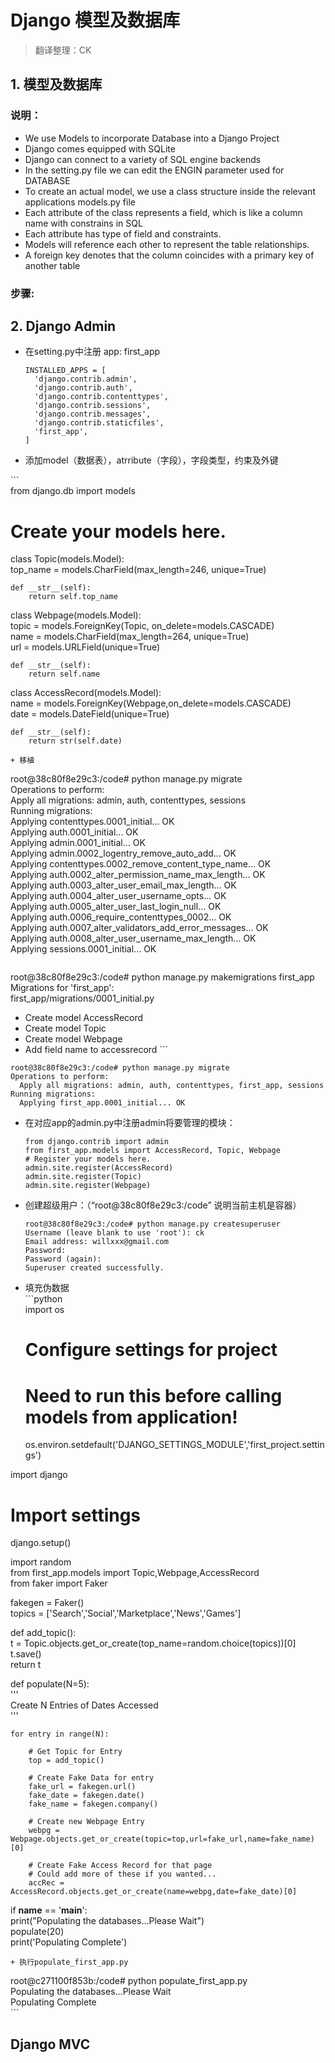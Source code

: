 # Django 模型及数据库

> 翻译整理：CK

## 1. 模型及数据库

### 说明：

* We use Models to incorporate Database into a Django Project
* Django comes equipped with SQLite
* Django can connect to a variety of SQL engine backends
* In the setting.py file we can edit the ENGIN parameter used for DATABASE
* To create an actual model, we use a class structure inside the relevant applications models.py file
* Each attribute of the class represents a field, which is like a column name with constrains in SQL
* Each attribute has type of field and constraints.
* Models will reference each other to represent the table relationships.
* A foreign key denotes that the column coincides with a primary key of another table

### 步骤:

## 2. Django Admin

* 在setting.py中注册 app: first\_app

  ```
  INSTALLED_APPS = [
    'django.contrib.admin',
    'django.contrib.auth',
    'django.contrib.contenttypes',
    'django.contrib.sessions',
    'django.contrib.messages',
    'django.contrib.staticfiles',
    'first_app',
  ]
  ```

* 添加model（数据表），atrribute（字段），字段类型，约束及外键

  
\`\`\`  
from django.db import models

# Create your models here.

class Topic\(models.Model\):  
    top\_name = models.CharField\(max\_length=246, unique=True\)

```
def __str__(self):
    return self.top_name
```

class Webpage\(models.Model\):  
    topic = models.ForeignKey\(Topic, on\_delete=models.CASCADE\)  
    name = models.CharField\(max\_length=264, unique=True\)  
    url = models.URLField\(unique=True\)

```
def __str__(self):
    return self.name
```

class AccessRecord\(models.Model\):  
    name = models.ForeignKey\(Webpage,on\_delete=models.CASCADE\)  
    date = models.DateField\(unique=True\)

```
def __str__(self):
    return str(self.date)
```

```
+ 移植
```

root@38c80f8e29c3:/code\# python manage.py migrate  
Operations to perform:  
  Apply all migrations: admin, auth, contenttypes, sessions  
Running migrations:  
  Applying contenttypes.0001\_initial... OK  
  Applying auth.0001\_initial... OK  
  Applying admin.0001\_initial... OK  
  Applying admin.0002\_logentry\_remove\_auto\_add... OK  
  Applying contenttypes.0002\_remove\_content\_type\_name... OK  
  Applying auth.0002\_alter\_permission\_name\_max\_length... OK  
  Applying auth.0003\_alter\_user\_email\_max\_length... OK  
  Applying auth.0004\_alter\_user\_username\_opts... OK  
  Applying auth.0005\_alter\_user\_last\_login\_null... OK  
  Applying auth.0006\_require\_contenttypes\_0002... OK  
  Applying auth.0007\_alter\_validators\_add\_error\_messages... OK  
  Applying auth.0008\_alter\_user\_username\_max\_length... OK  
  Applying sessions.0001\_initial... OK

```

```

root@38c80f8e29c3:/code\# python manage.py makemigrations first\_app  
Migrations for 'first\_app':  
  first\_app/migrations/0001\_initial.py

* Create model AccessRecord
* Create model Topic
* Create model Webpage
* Add field name to accessrecord
  \`\`\`

```
root@38c80f8e29c3:/code# python manage.py migrate
Operations to perform:
  Apply all migrations: admin, auth, contenttypes, first_app, sessions
Running migrations:
  Applying first_app.0001_initial... OK
```

* 在对应app的admin.py中注册admin将要管理的模块：

  ```
  from django.contrib import admin
  from first_app.models import AccessRecord, Topic, Webpage
  # Register your models here.
  admin.site.register(AccessRecord)
  admin.site.register(Topic)
  admin.site.register(Webpage)
  ```

* 创建超级用户：（“root@38c80f8e29c3:/code” 说明当前主机是容器）

  ```
  root@38c80f8e29c3:/code# python manage.py createsuperuser
  Username (leave blank to use 'root'): ck
  Email address: willxxx@gmail.com
  Password:
  Password (again):
  Superuser created successfully.
  ```

* 填充伪数据  
  \`\`\`python  
  import os

  # Configure settings for project

  # Need to run this before calling models from application!

  os.environ.setdefault\('DJANGO\_SETTINGS\_MODULE','first\_project.settings'\)

import django

# Import settings

django.setup\(\)

import random  
from first\_app.models import Topic,Webpage,AccessRecord  
from faker import Faker

fakegen = Faker\(\)  
topics = \['Search','Social','Marketplace','News','Games'\]

def add\_topic\(\):  
    t = Topic.objects.get\_or\_create\(top\_name=random.choice\(topics\)\)\[0\]  
    t.save\(\)  
    return t

def populate\(N=5\):  
    '''  
    Create N Entries of Dates Accessed  
    '''

```
for entry in range(N):

    # Get Topic for Entry
    top = add_topic()

    # Create Fake Data for entry
    fake_url = fakegen.url()
    fake_date = fakegen.date()
    fake_name = fakegen.company()

    # Create new Webpage Entry
    webpg = Webpage.objects.get_or_create(topic=top,url=fake_url,name=fake_name)[0]

    # Create Fake Access Record for that page
    # Could add more of these if you wanted...
    accRec = AccessRecord.objects.get_or_create(name=webpg,date=fake_date)[0]
```

if **name** == '**main**':  
    print\("Populating the databases...Please Wait"\)  
    populate\(20\)  
    print\('Populating Complete'\)

```
+ 执行populate_first_app.py
```

root@c271100f853b:/code\# python populate\_first\_app.py  
Populating the databases...Please Wait  
Populating Complete  
\`\`\`

## Django MVC



